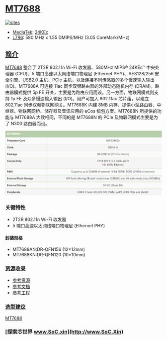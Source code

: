﻿# [MT7688](https://github.com/SoCXin/MT7688)

[![sites](http://182.61.61.133/link/resources/SoC.png)](http://www.SoC.Xin)

* [MediaTek](https://www.mediatek.com/): [24KEc](https://github.com/SoCXin/MIPS)
* [L7R6](https://github.com/SoCXin/Level): 580 MHz x 1.55 DMIPS/MHz (3.05 CoreMark/MHz)

## [简介](https://github.com/SoCXin/MT7688/wiki)

[MT7688](https://github.com/SoCXin/MT7688) 整合了 2T2R 802.11n Wi-Fi 收发器、580MHz MIPS® 24KEc™ 中央处理器 (CPU)、5 端口高速以太网络端口物理层 (Ethernet PHY)、AES128/256 安全引擎、USB2.0 主机、PCIe 主机，以及连接不同传感器的多个慢速输入输出 (I/O)。MT7688A 可连接 11ac 同步双频路由器的外部动态随机内存 (DRAM)。路由器模式提供 5p FE 开关，主要是为路由应用而设。另一方面，物联网模式则支持 1p FE 及众多慢速输入输出 (I/O)。用户可加入 802.11ac 芯片组，以建立 802.11ac 同步双频物联网网关。MT7688K 内建 8MB 内存，提供小型路由器、中继器、物联网网桥、储存器及音讯应用的 eCos 统包方案。MT7688N 所提供的功能与 MT7688A 大致相同，不同的是 MT7688N 的 PCIe 及物联网模式主要是为了 N300 路由器而设。

[![sites](docs/MT7688.png)](https://www.mediatek.cn/products/homeNetworking/MT7688k-n-a)

### 关键特性

* 2T2R 802.11n Wi-Fi 收发器
* 5 端口高速以太网络端口物理层 (Ethernet PHY)

#### 封装规格

* MT7688AN:DR-QFN156 (12×12mm)
* MT7688KN:DR-QFN120 (10×10mm)


### [资源收录](https://github.com/SoCXin)

* [参考资源](src/)
* [参考文档](docs/)
* [参考工程](project/)

### [选型建议](https://github.com/SoCXin)

[MT7688](https://github.com/SoCXin/MT7688)

### [探索芯世界 www.SoC.xin](http://www.SoC.Xin)
